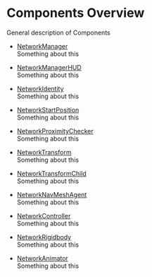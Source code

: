 # Components Overview

General description of Components

-   [NetworkManager](NetworkManager)  
    Something about this

-   [NetworkManagerHUD](NetworkManagerHUD)  
    Something about this

-   [NetworkIdentity](NetworkIdentity/md)  
    Something about this

-   [NetworkStartPosition](NetworkStartPosition)  
    Something about this

-   [NetworkProximityChecker](NetworkProximityChecker)  
    Something about this

-   [NetworkTransform](NetworkTransform)  
    Something about this

-   [NetworkTransformChild](NetworkTransformChild)  
    Something about this

-   [NetworkNavMeshAgent](NetworkNavMeshAgent)  
    Something about this

-   [NetworkController](NetworkController)  
    Something about this

-   [NetworkRigidbody](NetworkRigidbody)  
    Something about this

-   [NetworkAnimator](NetworkAnimator)  
    Something about this
